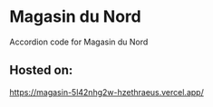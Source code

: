 # Magasin du Nord

Accordion code for Magasin du Nord

## Hosted on:

https://magasin-5l42nhg2w-hzethraeus.vercel.app/
